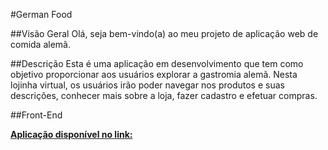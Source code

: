 #German Food

##Visão Geral
Olá, seja bem-vindo(a) ao meu projeto de aplicação web de comida alemã. 

##Descrição 
Esta é uma aplicação em desenvolvimento que tem como objetivo proporcionar aos usuários explorar a gastromia alemã. Nesta lojinha virtual, os usuários irão poder navegar nos produtos e suas descrições, conhecer mais sobre a loja, fazer cadastro e efetuar compras. 

##Front-End

**[Aplicação disponível no link:](https://yasminhohenfeld.github.io/german-food/)**



